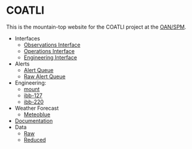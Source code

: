 <!----------------------------------------------------------------------

This file is part of the UNAM telescope control system.

------------------------------------------------------------------------

Copyright © 2018, 2019 Alan M. Watson <alan@astro.unam.mx>

Permission to use, copy, modify, and distribute this software for any
purpose with or without fee is hereby granted, provided that the above
copyright notice and this permission notice appear in all copies.

THE SOFTWARE IS PROVIDED "AS IS" AND THE AUTHOR DISCLAIMS ALL
WARRANTIES WITH REGARD TO THIS SOFTWARE INCLUDING ALL IMPLIED
WARRANTIES OF MERCHANTABILITY AND FITNESS. IN NO EVENT SHALL THE
AUTHOR BE LIABLE FOR ANY SPECIAL, DIRECT, INDIRECT, OR CONSEQUENTIAL
DAMAGES OR ANY DAMAGES WHATSOEVER RESULTING FROM LOSS OF USE, DATA OR
PROFITS, WHETHER IN AN ACTION OF CONTRACT, NEGLIGENCE OR OTHER
TORTIOUS ACTION, ARISING OUT OF OR IN CONNECTION WITH THE USE OR
PERFORMANCE OF THIS SOFTWARE.

----------------------------------------------------------------------->

# COATLI

This is the mountain-top website for the COATLI project at the
[OAN/SPM](http://www.astrossp.unam.mx).

* Interfaces
  * [Observations Interface](/tcs/observations.html)
  * [Operations Interface](/tcs/operations.html)
  * [Engineering Interface](/tcs/engineering.html)
* Alerts
  * [Alert Queue](/tcs/alerts.html)
  * [Raw Alert Queue](/tcs/alerts/)
* Engineering:
  * [mount](/proxy/mount/)
  * [ibb-127](/proxy/ibb-127/)
  * [ibb-220](/proxy/ibb-220/)
* Weather Forecast
  * [Meteoblue](https://www.meteoblue.com/en/weather/week/parque-nacional-san-pedro-mártir_mexico_3983083)
* [Documentation](documentation.html)
* Data
  * [Raw](http://oan-data/archive-coatli/raw/)
  * [Reduced](http://oan-data/redux-coatli/)
